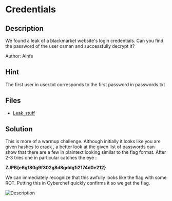 # Credentials

## Description

We found a leak of a blackmarket website's login credentials. Can you find the password of the user osman and successfully decrypt it?

Author: Alhfs

## Hint
The first user in user.txt corresponds to the first password in passwords.txt

## Files

* [Leak_stuff](files/Leak_stuff.rar)
## Solution

This is more of a warmup challenge.
Although initially it looks like you are given hashes to crack , a better look at the given list of passwords can show that there are a few in plaintext looking similar to the flag format.
After 2-3 tries one in particular catches the eye :

**ZJPB{e6g180g9f302g8d8gddg1i2174d0e212}**

We can immediately recognize that this awfully looks like the flag with some ROT.
Putting this in Cyberchef quickly confirms it so we get the flag.

![Description](../../../images/Team%20Standings.png)
